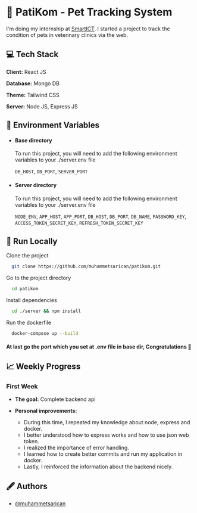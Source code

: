 
# 🐾 PatiKom - Pet Tracking System

I'm doing my internship at [SmartICT](https://www.smartict.com.tr/). I started a project to track the condition of pets in veterinary clinics via the web.
## 💻 Tech Stack

**Client:** React JS

**Database:** Mongo DB

**Theme:** Tailwind CSS

**Server:** Node JS, Express JS


## 🔢 Environment Variables

- #### Base directory

    To run this project, you will need to add the following environment variables to your ./server.env file

    `DB_HOST`,
    `DB_PORT`,
    `SERVER_PORT`

- #### Server directory

    To run this project, you will need to add the following environment variables to your ./server.env file

    `NODE_ENV`,
    `APP_HOST`,
    `APP_PORT`,
    `DB_HOST`,
    `DB_PORT`,
    `DB_NAME`,
    `PASSWORD_KEY`,
    `ACCESS_TOKEN_SECRET_KEY`,
    `REFRESH_TOKEN_SECRET_KEY`


## 🚀 Run Locally

Clone the project

```bash
  git clone https://github.com/muhammetsarican/patikom.git
```

Go to the project directory

```bash
  cd patikom
```

Install dependencies

```bash
  cd ./server && npm install
```

Run the dockerfile

```bash
  docker-compose up --build
```

#### At last go the port which you set at .env file in base dir, Congratulations 🎉
## 📈 Weekly Progress

### First Week

- **The goal:** Complete backend api

- **Personal improvements:** 
    - During this time, I repeated my knowledge about node, express and docker.
    - I better understood how to express works and how to use json web token.
    - I realized the importance of error handling.
    - I learned how to create better commits and run my application in docker.
    - Lastly, I reinforced the information about the backend nicely.



## 🖋️ Authors

- [@muhammetsarican](https://www.github.com/muhammetsarican)

